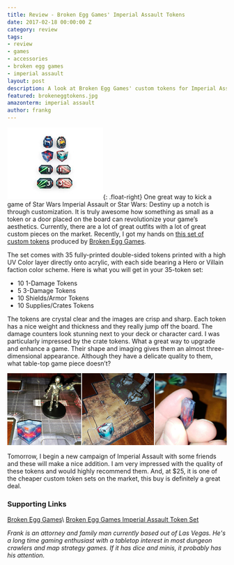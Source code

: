```yaml
---
title: Review - Broken Egg Games' Imperial Assault Tokens
date: 2017-02-18 00:00:00 Z
category: review
tags:
- review
- games
- accessories
- broken egg games
- imperial assault
layout: post
description: A look at Broken Egg Games' custom tokens for Imperial Assault.
featured: brokeneggtokens.jpg
amazonterm: imperial assault
author: frankg
---
```


![Imperial Assault Tokens](/images/featured/brokeneggtokens.jpg){: .float-right}
One great way to kick a game of Star Wars Imperial Assault or Star Wars: Destiny up a notch is through customization. It is truly awesome how something as small as a token or a door placed on the board can revolutionize your game’s aesthetics. Currently, there are a lot of great outfits with a lot of great custom pieces on the market. Recently, I got my hands on [this set of custom tokens](http://www.brokenegggames.com/destiny-token-sets.html) produced by [Broken Egg Games](https://www.brokenegggames.com/).

The set comes with 35 fully-printed double-sided tokens printed with a high UV Color layer directly onto acrylic, with each side bearing a Hero or Villain faction color scheme. Here is what you will get in your 35-token set:

* 10 1-Damage Tokens
* 5 3-Damage Tokens
* 10 Shields/Armor Tokens
* 10 Supplies/Crates Tokens

The tokens are crystal clear and the images are crisp and sharp. Each token has a nice weight and thickness and they really jump off the board. The damage counters look stunning next to your deck or character card. I was particularly impressed by the crate tokens. What a great way to upgrade and enhance a game. Their shape and imaging gives them an almost three-dimensional appearance. Although they have a delicate quality to them, what table-top game piece doesn’t?

![Broken Egg Tokens](/images/imperialassault/brokeneggtokens.jpg)

Tomorrow, I begin a new campaign of Imperial Assault with some friends and these will make a nice addition. I am very impressed with the quality of these tokens and would highly recommend them. And, at $25, it is one of the cheaper custom token sets on the market, this buy is definitely a great deal.

<h3>Supporting Links</h3>

[Broken Egg Games](https://www.brokenegggames.com/)\\
[Broken Egg Games Imperial Assault Token Set](http://www.brokenegggames.com/destiny-token-sets.html)

*Frank is an attorney and family man currently based out of Las Vegas. He's a long time gaming enthusiast with a tabletop interest in most dungeon crawlers and map strategy games. If it has dice and minis, it probably has his attention.*
